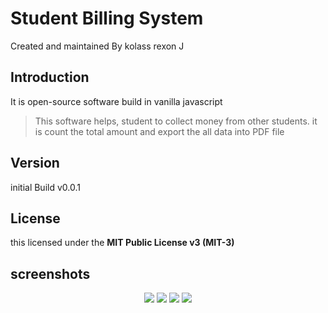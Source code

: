 # Student Billing System 

Created and maintained By kolass rexon J


## Introduction 

It is open-source software build in vanilla javascript 

> This software helps, student to collect money from other students. it is count the total amount and  export the all data into PDF file 

## Version 

initial Build v0.0.1

## License

 this licensed under the **MIT Public License v3 (MIT-3)** 

## screenshots 

<p align="center">
  <img src="https://jkdevolpers.000webhostapp.com/git/StuManage/IMG_1.jpg">
  <img src="https://jkdevolpers.000webhostapp.com/git/StuManage/IMG_2.jpg">
  <img src="https://jkdevolpers.000webhostapp.com/git/StuManage/IMG_3.jpg">
  <img src="https://jkdevolpers.000webhostapp.com/git/StuManage/IMG_4.jpg">
  
</p>



